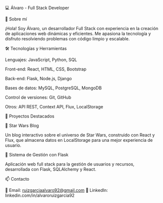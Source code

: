 💻 Álvaro - Full Stack Developer

🚀 Sobre mí

¡Hola! Soy Álvaro, un desarrollador Full Stack con experiencia en la creación de aplicaciones web dinámicas y eficientes. Me apasiona la tecnología y disfruto resolviendo problemas con código limpio y escalable.

🛠️ Tecnologías y Herramientas

Lenguajes: JavaScript, Python, SQL

Front-end: React, HTML, CSS, Bootstrap

Back-end: Flask, Node.js, Django

Bases de datos: MySQL, PostgreSQL, MongoDB

Control de versiones: Git, GitHub

Otros: API REST, Context API, Flux, LocalStorage

📌 Proyectos Destacados

🔹 Star Wars Blog

Un blog interactivo sobre el universo de Star Wars, construido con React y Flux, que almacena datos en LocalStorage para una mejor experiencia de usuario.

🔹 Sistema de Gestión con Flask

Aplicación web full stack para la gestión de usuarios y recursos, desarrollada con Flask, SQLAlchemy y React.

📫 Contacto

📧 Email: ruizgarciaalvaro92@gmail.com  💼 LinkedIn: linkedin.com/in/alvaroruizgarcia92
